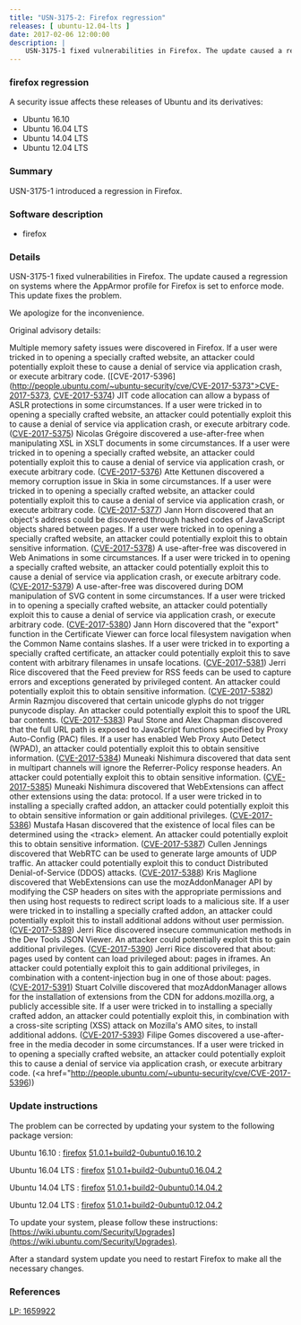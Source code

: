 ```yaml
---
title: "USN-3175-2: Firefox regression"
releases: [ ubuntu-12.04-lts ]
date: 2017-02-06 12:00:00
description: |
    USN-3175-1 fixed vulnerabilities in Firefox. The update caused a regression on systems where the AppArmor profile for Firefox is set to enforce mode. This update fixes the problem.
--- 
```

 
### firefox regression

A security issue affects these releases of Ubuntu and its derivatives:

* Ubuntu 16.10
* Ubuntu 16.04 LTS
* Ubuntu 14.04 LTS
* Ubuntu 12.04 LTS

### Summary

USN-3175-1 introduced a regression in Firefox. 

### Software description

* firefox 

### Details

USN-3175-1 fixed vulnerabilities in Firefox. The update caused a regression on systems where the AppArmor profile for Firefox is set to enforce mode. This update fixes the problem.

We apologize for the inconvenience.

Original advisory details:

 Multiple memory safety issues were discovered in Firefox. If a user were tricked in to opening a specially crafted website, an attacker could potentially exploit these to cause a denial of service via application crash, or execute arbitrary code. ([CVE-2017-5396](http://people.ubuntu.com/~ubuntu-security/cve/CVE-2017-5373">CVE-2017-5373</a>, <a href="http://people.ubuntu.com/~ubuntu-security/cve/CVE-2017-5374">CVE-2017-5374</a>) JIT code allocation can allow a bypass of ASLR protections in some circumstances. If a user were tricked in to opening a specially crafted website, an attacker could potentially exploit this to cause a denial of service via application crash, or execute arbitrary code. (<a href="http://people.ubuntu.com/~ubuntu-security/cve/CVE-2017-5375">CVE-2017-5375</a>) Nicolas Grégoire discovered a use-after-free when manipulating XSL in XSLT documents in some circumstances. If a user were tricked in to opening a specially crafted website, an attacker could potentially exploit this to cause a denial of service via application crash, or execute arbitrary code. (<a href="http://people.ubuntu.com/~ubuntu-security/cve/CVE-2017-5376">CVE-2017-5376</a>) Atte Kettunen discovered a memory corruption issue in Skia in some circumstances. If a user were tricked in to opening a specially crafted website, an attacker could potentially exploit this to cause a denial of service via application crash, or execute arbitrary code. (<a href="http://people.ubuntu.com/~ubuntu-security/cve/CVE-2017-5377">CVE-2017-5377</a>) Jann Horn discovered that an object&#39;s address could be discovered through hashed codes of JavaScript objects shared between pages. If a user were tricked in to opening a specially crafted website, an attacker could potentially exploit this to obtain sensitive information. (<a href="http://people.ubuntu.com/~ubuntu-security/cve/CVE-2017-5378">CVE-2017-5378</a>) A use-after-free was discovered in Web Animations in some circumstances. If a user were tricked in to opening a specially crafted website, an attacker could potentially exploit this to cause a denial of service via application crash, or execute arbitrary code. (<a href="http://people.ubuntu.com/~ubuntu-security/cve/CVE-2017-5379">CVE-2017-5379</a>) A use-after-free was discovered during DOM manipulation of SVG content in some circumstances. If a user were tricked in to opening a specially crafted website, an attacker could potentially exploit this to cause a denial of service via application crash, or execute arbitrary code. (<a href="http://people.ubuntu.com/~ubuntu-security/cve/CVE-2017-5380">CVE-2017-5380</a>) Jann Horn discovered that the &quot;export&quot; function in the Certificate Viewer can force local filesystem navigation when the Common Name contains slashes. If a user were tricked in to exporting a specially crafted certificate, an attacker could potentially exploit this to save content with arbitrary filenames in unsafe locations. (<a href="http://people.ubuntu.com/~ubuntu-security/cve/CVE-2017-5381">CVE-2017-5381</a>) Jerri Rice discovered that the Feed preview for RSS feeds can be used to capture errors and exceptions generated by privileged content. An attacker could potentially exploit this to obtain sensitive information. (<a href="http://people.ubuntu.com/~ubuntu-security/cve/CVE-2017-5382">CVE-2017-5382</a>) Armin Razmjou discovered that certain unicode glyphs do not trigger punycode display. An attacker could potentially exploit this to spoof the URL bar contents. (<a href="http://people.ubuntu.com/~ubuntu-security/cve/CVE-2017-5383">CVE-2017-5383</a>) Paul Stone and Alex Chapman discovered that the full URL path is exposed to JavaScript functions specified by Proxy Auto-Config (PAC) files. If a user has enabled Web Proxy Auto Detect (WPAD), an attacker could potentially exploit this to obtain sensitive information. (<a href="http://people.ubuntu.com/~ubuntu-security/cve/CVE-2017-5384">CVE-2017-5384</a>) Muneaki Nishimura discovered that data sent in multipart channels will ignore the Referrer-Policy response headers. An attacker could potentially exploit this to obtain sensitive information. (<a href="http://people.ubuntu.com/~ubuntu-security/cve/CVE-2017-5385">CVE-2017-5385</a>) Muneaki Nishimura discovered that WebExtensions can affect other extensions using the data: protocol. If a user were tricked in to installing a specially crafted addon, an attacker could potentially exploit this to obtain sensitive information or gain additional privileges. (<a href="http://people.ubuntu.com/~ubuntu-security/cve/CVE-2017-5386">CVE-2017-5386</a>) Mustafa Hasan discovered that the existence of local files can be determined using the &lt;track&gt; element. An attacker could potentially exploit this to obtain sensitive information. (<a href="http://people.ubuntu.com/~ubuntu-security/cve/CVE-2017-5387">CVE-2017-5387</a>) Cullen Jennings discovered that WebRTC can be used to generate large amounts of UDP traffic. An attacker could potentially exploit this to conduct Distributed Denial-of-Service (DDOS) attacks. (<a href="http://people.ubuntu.com/~ubuntu-security/cve/CVE-2017-5388">CVE-2017-5388</a>) Kris Maglione discovered that WebExtensions can use the mozAddonManager API by modifying the CSP headers on sites with the appropriate permissions and then using host requests to redirect script loads to a malicious site. If a user were tricked in to installing a specially crafted addon, an attacker could potentially exploit this to install additional addons without user permission. (<a href="http://people.ubuntu.com/~ubuntu-security/cve/CVE-2017-5389">CVE-2017-5389</a>) Jerri Rice discovered insecure communication methods in the Dev Tools JSON Viewer. An attacker could potentially exploit this to gain additional privileges. (<a href="http://people.ubuntu.com/~ubuntu-security/cve/CVE-2017-5390">CVE-2017-5390</a>) Jerri Rice discovered that about: pages used by content can load privileged about: pages in iframes. An attacker could potentially exploit this to gain additional privileges, in combination with a content-injection bug in one of those about: pages. (<a href="http://people.ubuntu.com/~ubuntu-security/cve/CVE-2017-5391">CVE-2017-5391</a>) Stuart Colville discovered that mozAddonManager allows for the installation of extensions from the CDN for addons.mozilla.org, a publicly accessible site. If a user were tricked in to installing a specially crafted addon, an attacker could potentially exploit this, in combination with a cross-site scripting (XSS) attack on Mozilla&#39;s AMO sites, to install additional addons. (<a href="http://people.ubuntu.com/~ubuntu-security/cve/CVE-2017-5393">CVE-2017-5393</a>) Filipe Gomes discovered a use-after-free in the media decoder in some circumstances. If a user were tricked in to opening a specially crafted website, an attacker could potentially exploit this to cause a denial of service via application crash, or execute arbitrary code. (<a href="http://people.ubuntu.com/~ubuntu-security/cve/CVE-2017-5396)) 

### Update instructions

The problem can be corrected by updating your system to the following package version:

Ubuntu 16.10
 : [firefox](https://launchpad.net/ubuntu/+source/firefox) <span> [51.0.1+build2-0ubuntu0.16.10.2](https://launchpad.net/ubuntu/+source/firefox/51.0.1+build2-0ubuntu0.16.10.2) </span> 

Ubuntu 16.04 LTS
 : [firefox](https://launchpad.net/ubuntu/+source/firefox) <span> [51.0.1+build2-0ubuntu0.16.04.2](https://launchpad.net/ubuntu/+source/firefox/51.0.1+build2-0ubuntu0.16.04.2) </span> 

Ubuntu 14.04 LTS
 : [firefox](https://launchpad.net/ubuntu/+source/firefox) <span> [51.0.1+build2-0ubuntu0.14.04.2](https://launchpad.net/ubuntu/+source/firefox/51.0.1+build2-0ubuntu0.14.04.2) </span> 

Ubuntu 12.04 LTS
 : [firefox](https://launchpad.net/ubuntu/+source/firefox) <span> [51.0.1+build2-0ubuntu0.12.04.2](https://launchpad.net/ubuntu/+source/firefox/51.0.1+build2-0ubuntu0.12.04.2) </span> 

To update your system, please follow these instructions: [https://wiki.ubuntu.com/Security/Upgrades](https://wiki.ubuntu.com/Security/Upgrades).

After a standard system update you need to restart Firefox to make all the necessary changes. 

### References

 [LP: 1659922](https://launchpad.net/bugs/1659922)
 

